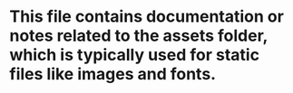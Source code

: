 # This file contains documentation or notes related to the assets folder, which is typically used for static files like images and fonts.